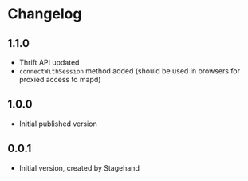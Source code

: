 # Changelog



## 1.1.0

- Thrift API updated
- `connectWithSession` method added (should be used in browsers for proxied access to mapd)

## 1.0.0

- Initial published version

## 0.0.1

- Initial version, created by Stagehand


